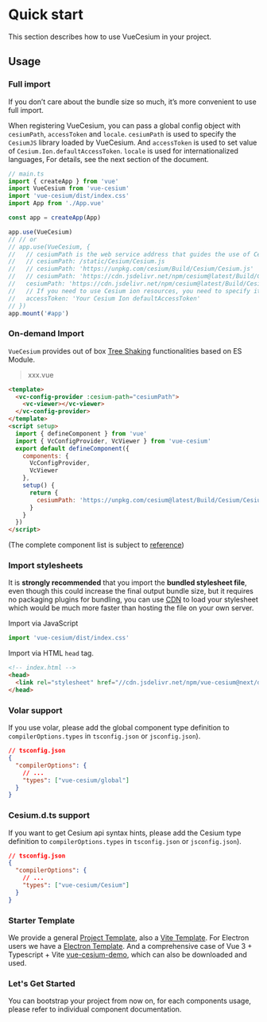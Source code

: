 # Quick start

This section describes how to use VueCesium in your project.

## Usage

### Full import

If you don’t care about the bundle size so much, it’s more convenient to use full import.

When registering VueCesium, you can pass a global config object with `cesiumPath`, `accessToken` and `locale`. `cesiumPath` is used to specify the `CesiumJS` library loaded by VueCesium. And `accessToken` is used to set value of `Cesium.Ion.defaultAccessToken`. `locale` is used for internationalized languages, For details, see the next section of the document.

```typescript
// main.ts
import { createApp } from 'vue'
import VueCesium from 'vue-cesium'
import 'vue-cesium/dist/index.css'
import App from './App.vue'

const app = createApp(App)

app.use(VueCesium)
// // or
// app.use(VueCesium, {
//   // cesiumPath is the web service address that guides the use of Cesium.js, which can be a local or CDN address such as
//   // cesiumPath: /static/Cesium/Cesium.js
//   // cesiumPath: 'https://unpkg.com/cesium/Build/Cesium/Cesium.js'
//   // cesiumPath: 'https://cdn.jsdelivr.net/npm/cesium@latest/Build/Cesium/Cesium.js'
//   cesiumPath: 'https://cdn.jsdelivr.net/npm/cesium@latest/Build/Cesium/Cesium.js',
//   // If you need to use Cesium ion resources, you need to specify it. Go to https://cesium.com/ion/ to apply for an account and get Access Token. If it is not specified, it may cause the loading of CesiumIon's online images and terrain to fail.
//   accessToken: 'Your Cesium Ion defaultAccessToken'
// })
app.mount('#app')
```

### On-demand Import

`VueCesium` provides out of box [Tree Shaking](https://webpack.js.org/guides/tree-shaking/)
functionalities based on ES Module.

> xxx.vue

```html
<template>
  <vc-config-provider :cesium-path="cesiumPath">
    <vc-viewer></vc-viewer>
  </vc-config-provider>
</template>
<script setup>
  import { defineComponent } from 'vue'
  import { VcConfigProvider, VcViewer } from 'vue-cesium'
  export default defineComponent({
    components: {
      VcConfigProvider,
      VcViewer
    },
    setup() {
      return {
        cesiumPath: 'https://unpkg.com/cesium@latest/Build/Cesium/Cesium.js'
      }
    }
  })
</script>
```

(The complete component list is subject to [reference](https://github.com/zouyaoji/vue-cesium/blob/dev/packages/vue-cesium/component.ts))

### Import stylesheets

It is **strongly recommended** that you import the **bundled stylesheet file**, even
though this could increase the final output bundle size, but it requires no
packaging plugins for bundling, you can use
[CDN](https://www.cloudflare.com/learning/cdn/what-is-a-cdn/) to load your stylesheet
which would be much more faster than hosting the file on your own server.

Import via JavaScript

```typescript
import 'vue-cesium/dist/index.css'
```

Import via HTML `head` tag.

```html
<!-- index.html -->
<head>
  <link rel="stylesheet" href="//cdn.jsdelivr.net/npm/vue-cesium@next/dist/index.css" />
</head>
```

### Volar support

If you use volar, please add the global component type definition to `compilerOptions.types` in `tsconfig.json` or `jsconfig.json`).

```json
// tsconfig.json
{
  "compilerOptions": {
    // ...
    "types": ["vue-cesium/global"]
  }
}
```

### Cesium.d.ts support

If you want to get Cesium api syntax hints, please add the Cesium type definition to `compilerOptions.types` in `tsconfig.json` or `jsconfig.json`).

```json
// tsconfig.json
{
  "compilerOptions": {
    // ...
    "types": ["vue-cesium/Cesium"]
  }
}
```

### Starter Template

We provide a general [Project Template](https://github.com/zouyaoji/vue-cesium-starter),
also a [Vite Template](https://github.com/zouyaoji/vue-cesium-vite-starter).
For Electron users we have a [Electron Template](https://github.com/zouyaoji/vue-cesium-electron-vite-starter).
And a comprehensive case of Vue 3 + Typescript + Vite [vue-cesium-demo](https://github.com/zouyaoji/vue-cesium-demo), which can also be downloaded and used.

### Let's Get Started

You can bootstrap your project from now on, for each components usage, please
refer to individual component documentation.
